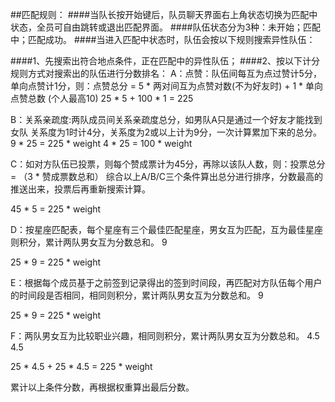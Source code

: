 ##匹配规则：
####当队长按开始键后，队员聊天界面右上角状态切换为匹配中状态，全员可自由跳转或退出匹配界面。
####队伍状态分为3种：未开始；匹配中；匹配成功。
####当进入匹配中状态时，队伍会按以下规则搜索异性队伍：

####1、先搜索出符合地点条件，正在匹配中的异性队伍；
####2、按以下计分规则方式对搜索出的队伍进行分数排名：
A：点赞：队伍间每互为点过赞计5分，单向点赞计1分，则：点赞总分 = 5 * 两对间互为点赞对数(不为好友时) + 1 * 单向点赞总数 (个人最高10) 
25 * 5 + 100 * 1 = 225

B：关系亲疏度:两队成员间关系亲疏度总分，如男队A只是通过一个好友才能找到女队    关系度为1时计4分，关系度为2或以上计为9分，一次计算累加下来的总分。
9 * 25 = 225 * weight
4 * 25 = 100 * weight


C：如对方队伍已投票，则每个赞成票计为45分，再除以该队人数，则：投票总分 = （3 * 赞成票数总和）
综合以上A/B/C三个条件算出总分进行排序，分数最高的推送出来，投票后再重新搜索计算。

45 * 5 = 225 * weight
 
D：按星座匹配表，每个星座有三个最佳匹配星座，男女互为匹配，互为最佳星座则积分，累计两队男女互为分数总和。 9

25 * 9 = 225 * weight

E：根据每个成员基于之前签到记录得出的签到时间段，再匹配对方队伍每个用户的时间段是否相同，相同则积分，累计两队男女互为分数总和。 9

25 * 9 = 225 * weight

F：两队男女互为比较职业兴趣，相同则积分，累计两队男女互为分数总和。 4.5 4.5

25 * 4.5 + 25 * 4.5 = 225 * weight


累计以上条件分数，再根据权重算出最后分数。
